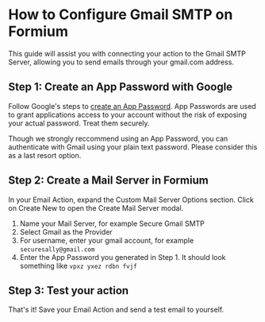 # How to Configure Gmail SMTP on Formium

This guide will assist you with connecting your action to the Gmail SMTP Server, allowing you to send emails through your gmail.com address.

## Step 1: Create an App Password with Google

Follow Google's steps to [create an App Password](https://support.google.com/mail/answer/185833). App Passwords are used to grant applications access to your account without the risk of exposing your actual password. Treat them securely.

Though we strongly reccommend using an App Password, you can authenticate with Gmail using your plain text password. Please consider this as a last resort option.

## Step 2: Create a Mail Server in Formium

In your Email Action, expand the Custom Mail Server Options section. Click on Create New to open the Create Mail Server modal.

1. Name your Mail Server, for example Secure Gmail SMTP
2. Select Gmail as the Provider
3. For username, enter your gmail account, for example `securesally@gmail.com`
4. Enter the App Password you generated in Step 1. It should look something like `vpxz yxez rdbn fvjf`

## Step 3: Test your action

That's it! Save your Email Action and send a test email to yourself.
